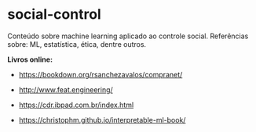 # social-control
Conteúdo sobre machine learning aplicado ao controle social. Referências sobre: ML, estatística, ética, dentre outros.


**Livros online:**

- https://bookdown.org/rsanchezavalos/compranet/ 
- http://www.feat.engineering/


- https://cdr.ibpad.com.br/index.html
- https://christophm.github.io/interpretable-ml-book/

